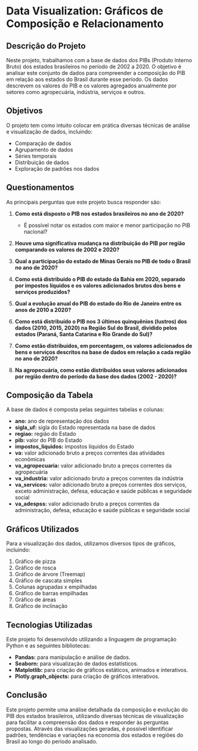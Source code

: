 # Data Visualization: Gráficos de Composição e Relacionamento

## Descrição do Projeto

Neste projeto, trabalhamos com a base de dados dos PIBs (Produto Interno Bruto) dos estados brasileiros no período de 2002 a 2020. O objetivo é analisar este conjunto de dados para compreender a composição do PIB em relação aos estados do Brasil durante esse período. Os dados descrevem os valores do PIB e os valores agregados anualmente por setores como agropecuária, indústria, serviços e outros.

## Objetivos

O projeto tem como intuito colocar em prática diversas técnicas de análise e visualização de dados, incluindo:

- Comparação de dados
- Agrupamento de dados
- Séries temporais
- Distribuição de dados
- Exploração de padrões nos dados

## Questionamentos

As principais perguntas que este projeto busca responder são:

1. **Como está disposto o PIB nos estados brasileiros no ano de 2020?** 
   - É possível notar os estados com maior e menor participação no PIB nacional?

2. **Houve uma significativa mudança na distribuição do PIB por região comparando os valores de 2002 e 2020?**

3. **Qual a participação do estado de Minas Gerais no PIB de todo o Brasil no ano de 2020?**

4. **Como está distribuído o PIB do estado da Bahia em 2020, separado por impostos líquidos e os valores adicionados brutos dos bens e serviços produzidos?**

5. **Qual a evolução anual do PIB do estado do Rio de Janeiro entre os anos de 2010 a 2020?**

6. **Como está distribuído o PIB nos 3 últimos quinquênios (lustros) dos dados (2010, 2015, 2020) na Região Sul do Brasil, dividido pelos estados (Paraná, Santa Catarina e Rio Grande do Sul)?**

7. **Como estão distribuídos, em porcentagem, os valores adicionados de bens e serviços descritos na base de dados em relação a cada região no ano de 2020?**

8. **Na agropecuária, como estão distribuídos seus valores adicionados por região dentro do período da base dos dados (2002 - 2020)?**

## Composição da Tabela

A base de dados é composta pelas seguintes tabelas e colunas:

- **ano:** ano de representação dos dados
- **sigla_uf:** sigla do Estado representada na base de dados
- **regiao:** região do Estado
- **pib:** valor do PIB do Estado
- **impostos_liquidos:** impostos líquidos do Estado
- **va:** valor adicionado bruto a preços correntes das atividades econômicas
- **va_agropecuaria:** valor adicionado bruto a preços correntes da agropecuária
- **va_industria:** valor adicionado bruto a preços correntes da indústria
- **va_servicos:** valor adicionado bruto a preços correntes dos serviços, exceto administração, defesa, educação e saúde públicas e seguridade social
- **va_adespss:** valor adicionado bruto a preços correntes da administração, defesa, educação e saúde públicas e seguridade social

## Gráficos Utilizados

Para a visualização dos dados, utilizamos diversos tipos de gráficos, incluindo:

1. Gráfico de pizza
2. Gráfico de rosca
3. Gráfico de árvore (Treemap)
4. Gráfico de cascata simples
5. Colunas agrupadas x empilhadas
6. Gráfico de barras empilhadas
7. Gráfico de áreas
8. Gráfico de inclinação

## Tecnologias Utilizadas

Este projeto foi desenvolvido utilizando a linguagem de programação Python e as seguintes bibliotecas:

- **Pandas:** para manipulação e análise de dados.
- **Seaborn:** para visualização de dados estatísticos.
- **Matplotlib:** para criação de gráficos estáticos, animados e interativos.
- **Plotly.graph_objects:** para criação de gráficos interativos.

## Conclusão

Este projeto permite uma análise detalhada da composição e evolução do PIB dos estados brasileiros, utilizando diversas técnicas de visualização para facilitar a compreensão dos dados e responder às perguntas propostas. Através das visualizações geradas, é possível identificar padrões, tendências e variações na economia dos estados e regiões do Brasil ao longo do período analisado.
